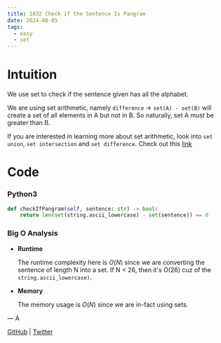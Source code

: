 ```yaml
---
title: 1832 Check if the Sentence Is Pangram
date: 2024-08-05
tags:
  - easy
  - set
---
```


# Intuition

We use set to check if the sentence given has all the alphabet.

We are using set arithmetic, namely `difference` -> `set(A) - set(B)` will create a set of all elements in A but not in B. So naturally, set A must be greater than B.

If you are interested in learning more about set arithmetic, look into `set union`, `set intersection` and `set difference`. Check out this [link](https://note.nkmk.me/en/python-set/)

# Code

### Python3

```python
def checkIfPangram(self, sentence: str) -> bool:
    return len(set(string.ascii_lowercase) - set(sentence)) == 0
```

### Big O Analysis

- **Runtime**

  The runtime complexity here is $O(N)$ since we are converting the sentence of length N into a set. If N < 26, then it's O(26) cuz of the `string.ascii_lowercase)`.

- **Memory**

  The memory usage is $O(N)$ since we are in-fact using sets.

— A

[GitHub](https://github.com/athkdev) | [Twitter](https://twitter.com/athkdev)
